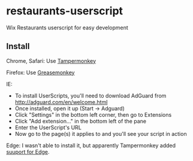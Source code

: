 # restaurants-userscript
Wix Restaurants userscript for easy development

## Install

Chrome, Safari: Use [Tampermonkey](https://tampermonkey.net/)

Firefox: Use [Greasemonkey](https://addons.mozilla.org/en-US/firefox/addon/greasemonkey/)

IE:

* To install UserScripts, you'll need to download AdGuard from http://adguard.com/en/welcome.html
* Once installed, open it up (Start -> Adguard)
* Click "Settings" in the bottom left corner, then go to Extensions
* Click "Add extension..." in the bottom left of the pane
* Enter the UserScript's URL
* Now go to the page(s) it applies to and you'll see your script in action

Edge: I wasn't able to install it, but apparently Tampermonkey added [suuport for Edge](https://tampermonkey.net/?ext=dhdg&browser=edge).
